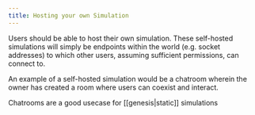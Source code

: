```yaml
---
title: Hosting your own Simulation
---
```

Users should be able to host their own simulation. These self-hosted simulations will simply be endpoints within the world (e.g. socket addresses) to which other users, assuming sufficient permissions, can connect to.

An example of a self-hosted simulation would be a chatroom wherein the owner has created a room where users can coexist and interact.

Chatrooms are a good usecase for [[genesis|static]] simulations
